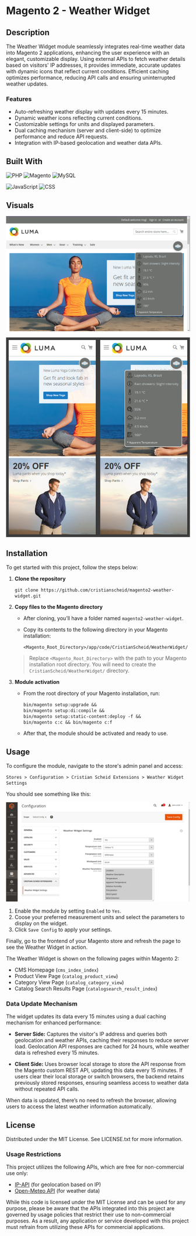 # Magento 2 - Weather Widget

## Description

The Weather Widget module seamlessly integrates real-time weather data into Magento 2 applications, enhancing the user experience with an elegant, customizable display. Using external APIs to fetch weather details based on visitors' IP addresses, it provides immediate, accurate updates with dynamic icons that reflect current conditions. Efficient caching optimizes performance, reducing API calls and ensuring uninterrupted weather updates.

### Features

- Auto-refreshing weather display with updates every 15 minutes.
- Dynamic weather icons reflecting current conditions.
- Customizable settings for units and displayed parameters.
- Dual caching mechanism (server and client-side) to optimize performance and reduce API requests.
- Integration with IP-based geolocation and weather data APIs.

## Built With

![PHP](https://img.shields.io/badge/PHP-8.3-gray?logo=php&style=for-the-badge)
![Magento](https://img.shields.io/badge/Magento-2.4.7-gray?logo=magento&style=for-the-badge)
![MySQL](https://img.shields.io/badge/MySQL-8.0-gray?logo=mysql&style=for-the-badge)

![JavaScript](https://img.shields.io/badge/JavaScript-ES6-gray?logo=javascript&style=for-the-badge)
![CSS](https://img.shields.io/badge/CSS-CSS3-gray?logo=css3&style=for-the-badge)

## Visuals

![desktop](.github/desktop.png)

![mobile](.github/mobile.png)

## Installation

To get started with this project, follow the steps below:

1.  **Clone the repository**

    ```
    git clone https://github.com/cristianscheid/magento2-weather-widget.git
    ```

2.  **Copy files to the Magento directory**

    - After cloning, you’ll have a folder named `magento2-weather-widget`.
    - Copy its contents to the following directory in your Magento installation:

      ```
      <Magento_Root_Directory>/app/code/CristianScheid/WeatherWidget/
      ```

    > Replace `<Magento_Root_Directory>` with the path to your Magento installation root directory. You will need to create the `CristianScheid/WeatherWidget/` directory.

3.  **Module activation**

    - From the root directory of your Magento installation, run:

      ```
      bin/magento setup:upgrade &&
      bin/magento setup:di:compile &&
      bin/magento setup:static-content:deploy -f &&
      bin/magento c:c && bin/magento c:f
      ```

    - After that, the module should be activated and ready to use.

## Usage

To configure the module, navigate to the store's admin panel and access:

```
Stores > Configuration > Cristian Scheid Extensions > Weather Widget Settings
```

You should see something like this:

![config](.github/config.png)

1. Enable the module by setting `Enabled` to `Yes`.
2. Coose your preferred measurement units and select the parameters to display on the widget.
3. Click `Save Config` to apply your settings.

Finally, go to the frontend of your Magento store and refresh the page to see the Weather Widget in action.

The Weather Widget is shown on the following pages within Magento 2:

- CMS Homepage (`cms_index_index`)
- Product View Page (`catalog_product_view`)
- Category View Page (`catalog_category_view`)
- Catalog Search Results Page (`catalogsearch_result_index`)

### Data Update Mechanism

The widget updates its data every 15 minutes using a dual caching mechanism for enhanced performance:

- **Server Side:** Captures the visitor's IP address and queries both geolocation and weather APIs, caching their responses to reduce server load. Geolocation API responses are cached for 24 hours, while weather data is refreshed every 15 minutes.

- **Client Side:** Uses browser local storage to store the API response from the Magento custom REST API, updating this data every 15 minutes. If users clear their local storage or switch browsers, the backend retains previously stored responses, ensuring seamless access to weather data without repeated API calls.

When data is updated, there’s no need to refresh the browser, allowing users to access the latest weather information automatically.

## License

Distributed under the MIT License. See LICENSE.txt for more information.

### Usage Restrictions

This project utilizes the following APIs, which are free for non-commercial use only:

- [IP-API](https://ip-api.com/docs/) (for geolocation based on IP)
- [Open-Meteo API](https://open-meteo.com/en/docs) (for weather data)

While this code is licensed under the MIT License and can be used for any purpose, please be aware that the APIs integrated into this project are governed by usage policies that restrict their use to non-commercial purposes. As a result, any application or service developed with this project must refrain from utilizing these APIs for commercial applications.
